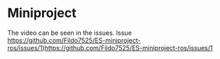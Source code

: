 # Miniproject

The video can be seen in the issues. Issue https://github.com/Fildo7525/ES-miniproject-ros/issues/1)https://github.com/Fildo7525/ES-miniproject-ros/issues/1

